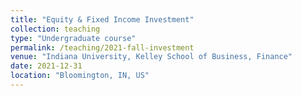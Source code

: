 ```yaml
---
title: "Equity & Fixed Income Investment"
collection: teaching
type: "Undergraduate course"
permalink: /teaching/2021-fall-investment
venue: "Indiana University, Kelley School of Business, Finance"
date: 2021-12-31
location: "Bloomington, IN, US"
---
```


